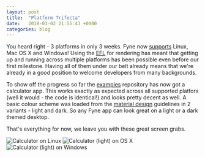 ```yaml
---
layout: post
title:  "Platform Trifecta"
date:   2018-03-02 21:55:43 +0000
categories: blog
---
```


You heard right - 3 platforms in only 3 weeks. Fyne now [supports](https://github.com/fyne-io/fyne/wiki/Supported-Platforms)
Linux, Mac OS X and Windows! Using the [EFL](https://enlightenment.org) for
rendering has meant that getting up and running across multiple platforms has
been possible even before our first milestone. Having all of them under our
belt already means that we're already in a good position to welcome developers
from many backgrounds.

To show off the progress so far the [examples](https://github.com/fyne-io/examples)
repository has now got a calculator app. This works exactly as expected across
all supported platfors (well it would - the code is identical!) and looks pretty decent as well. A basic colour scheme was loaded from the [material design](https://material.io) guidelines in 2 variants - light and dark. So any Fyne app 
can look great on a light or a dark themed desktop.

That's everything for now, we leave you with these great screen grabs.

![Calculator on Linux](https://raw.githubusercontent.com/fyne-io/fyne/develop/img/calc-linux-dark.png)
![Calculator (light) on OS X](https://raw.githubusercontent.com/fyne-io/fyne/develop/img/calc-osx-light.png)
![Calculator (light) on Windows](https://raw.githubusercontent.com/fyne-io/fyne/develop/img/calc-windows-light.png)

